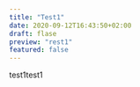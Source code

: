 ```yaml
---
title: "Test1"
date: 2020-09-12T16:43:50+02:00
draft: flase
preview: "rest1"
featured: false
---
```

test1test1
